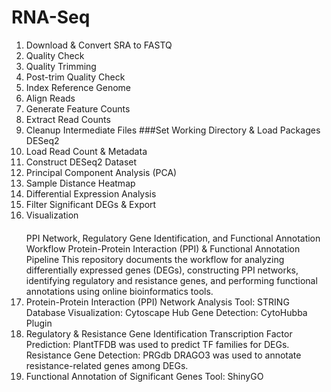 # RNA-Seq

1. Download & Convert SRA to FASTQ
2. Quality Check
3. Quality Trimming
4. Post-trim Quality Check
5. Index Reference Genome
6. Align Reads
7. Generate Feature Counts
8. Extract Read Counts
9. Cleanup Intermediate Files
    ###Set Working Directory & Load Packages DESeq2
1. Load Read Count & Metadata
2. Construct DESeq2 Dataset
3. Principal Component Analysis (PCA)
4. Sample Distance Heatmap
5. Differential Expression Analysis
6. Filter Significant DEGs & Export
7. Visualization
   ####
   PPI Network, Regulatory Gene Identification, and Functional Annotation Workflow
   Protein-Protein Interaction (PPI) & Functional Annotation Pipeline
This repository documents the workflow for analyzing differentially expressed genes (DEGs), constructing PPI networks, identifying regulatory and resistance genes, and performing functional annotations using online bioinformatics tools.
1. Protein-Protein Interaction (PPI) Network Analysis
Tool: STRING Database
Visualization: Cytoscape
Hub Gene Detection: CytoHubba Plugin
2. Regulatory & Resistance Gene Identification
Transcription Factor Prediction: PlantTFDB was used to predict TF families for DEGs.
Resistance Gene Detection: PRGdb DRAGO3 was used to annotate resistance-related genes among DEGs.
4. Functional Annotation of Significant Genes
Tool: ShinyGO
